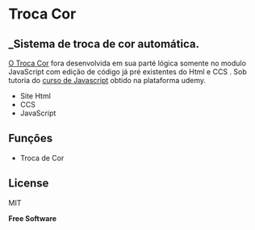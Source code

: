 # Troca Cor


## _Sistema de troca de cor automática.

[O Troca Cor](https://645583749d0f6721501f2333--incredible-jalebi-4bf019.netlify.app/) fora desenvolvida em sua parté lógica somente no modulo JavaScript com edição de código já pré existentes do Html e CCS . Sob tutoria do [curso de Javascript](https://www.udemy.com/course/aprenda-javascript-em-7-dias) obtido na plataforma udemy. 

- Site Html 
- CCS
- JavaScript

## Funções

- Troca de Cor

## License

MIT

**Free Software**
